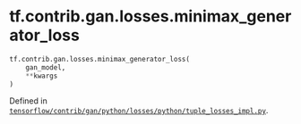 <div itemscope itemtype="http://developers.google.com/ReferenceObject">
<meta itemprop="name" content="tf.contrib.gan.losses.minimax_generator_loss" />
<meta itemprop="path" content="Stable" />
</div>

# tf.contrib.gan.losses.minimax_generator_loss

``` python
tf.contrib.gan.losses.minimax_generator_loss(
    gan_model,
    **kwargs
)
```



Defined in [`tensorflow/contrib/gan/python/losses/python/tuple_losses_impl.py`](https://www.tensorflow.org/code/tensorflow/contrib/gan/python/losses/python/tuple_losses_impl.py).

